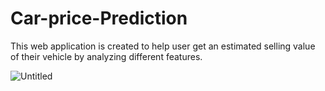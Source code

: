 # Car-price-Prediction
This web application is created to help user get an estimated selling value of their vehicle by analyzing different features.


![Untitled](https://user-images.githubusercontent.com/64840722/144404987-b3d0111a-6113-4678-871f-c09cd64e024b.png)
